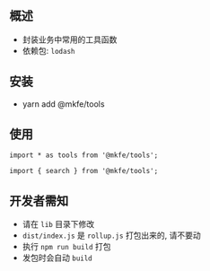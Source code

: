 ## 概述

-   封装业务中常用的工具函数
-   依赖包: `lodash`

## 安装

-   yarn add @mkfe/tools

## 使用

```
import * as tools from '@mkfe/tools';

import { search } from '@mkfe/tools';
```

## 开发者需知

-   请在 `lib` 目录下修改
-   `dist/index.js` 是 `rollup.js` 打包出来的, 请不要动
-   执行 `npm run build` 打包
-   发包时会自动 `build`
